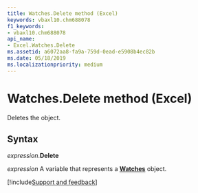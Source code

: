 ```yaml
---
title: Watches.Delete method (Excel)
keywords: vbaxl10.chm688078
f1_keywords:
- vbaxl10.chm688078
api_name:
- Excel.Watches.Delete
ms.assetid: a6072aa8-fa9a-759d-0ead-e5908b4ec82b
ms.date: 05/18/2019
ms.localizationpriority: medium
---
```



# Watches.Delete method (Excel)

Deletes the object.


## Syntax

_expression_.**Delete**

_expression_ A variable that represents a **[Watches](Excel.Watches.md)** object.




[!include[Support and feedback](~/includes/feedback-boilerplate.md)]